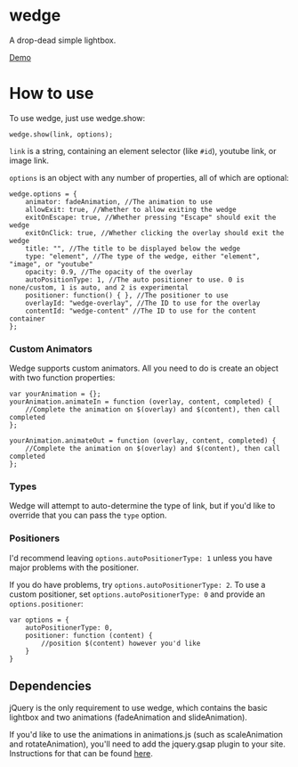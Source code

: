 wedge
=====
A drop-dead simple lightbox.

[Demo](http://matthewsot.github.com/wedge/demo)

How to use
==========
To use wedge, just use wedge.show:

```
wedge.show(link, options);
```

``link`` is a string, containing an element selector (like ``#id``), youtube link, or image link.

```options``` is an object with any number of properties, all of which are optional:

```
wedge.options = {
    animator: fadeAnimation, //The animation to use
    allowExit: true, //Whether to allow exiting the wedge
    exitOnEscape: true, //Whether pressing "Escape" should exit the wedge
    exitOnClick: true, //Whether clicking the overlay should exit the wedge
    title: "", //The title to be displayed below the wedge
    type: "element", //The type of the wedge, either "element", "image", or "youtube"
    opacity: 0.9, //The opacity of the overlay
    autoPositionType: 1, //The auto positioner to use. 0 is none/custom, 1 is auto, and 2 is experimental
    positioner: function() { }, //The positioner to use
    overlayId: "wedge-overlay", //The ID to use for the overlay
    contentId: "wedge-content" //The ID to use for the content container
};
```

### Custom Animators
Wedge supports custom animators. All you need to do is create an object with two function properties:
```
var yourAnimation = {};
yourAnimation.animateIn = function (overlay, content, completed) {
    //Complete the animation on $(overlay) and $(content), then call completed
};

yourAnimation.animateOut = function (overlay, content, completed) {
    //Complete the animation on $(overlay) and $(content), then call completed
};
```

### Types
Wedge will attempt to auto-determine the type of link, but if you'd like to override that you can pass the ```type``` option.

### Positioners
I'd recommend leaving ``options.autoPositionerType: 1`` unless you have major problems with the positioner.

If you do have problems, try ``options.autoPositionerType: 2``. To use a custom positioner, set ``options.autoPositionerType: 0`` and provide an ``options.positioner``:

```
var options = {
    autoPositionerType: 0,
    positioner: function (content) {
        //position $(content) however you'd like
    }
}
```

## Dependencies
jQuery is the only requirement to use wedge, which contains the basic lightbox and two animations (fadeAnimation and slideAnimation). 

If you'd like to use the animations in animations.js (such as scaleAnimation and rotateAnimation), you'll need to add the jquery.gsap plugin to your site. Instructions for that can be found [here](http://www.greensock.com/jquery-gsap-plugin/).